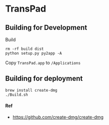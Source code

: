 # TransPad

## Building for Development

Build

```shell
rm -rf build dist
python setup.py py2app -A
```

Copy `TransPad.app` to `/Applications`

## Building for deployment

```shell
brew install create-dmg
./Build.sh
```

#### Ref

- https://github.com/create-dmg/create-dmg
